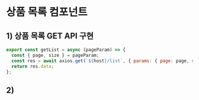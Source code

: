 # 상품 목록 컴포넌트
## 1) 상품 목록 GET API 구현
```javascript
export const getList = async (pageParam) => {
  const { page, size } = pageParam;
  const res = await axios.get(`${host}/list`, { params: { page: page, size: size } });
  return res.data;
};
```

## 2) 